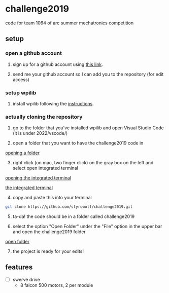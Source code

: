 # challenge2019

code for team 1064 of arc summer mechatronics competition

## setup

### open a github account

1. sign up for a github account using [this link](https://github.com/signup).

2. send me your github account so I can add you to the repository (for edit access)

### setup wpilib

1. install wpilib following the [instructions](https://docs.wpilib.org/en/stable/docs/zero-to-robot/step-2/wpilib-setup.html).

### actually cloning the repository

1. go to the folder that you've installed wpilib and open Visual Studio Code (it is under 2022/vscode/)

2. open a folder that you want to have the challenge2019 code in

[opening a folder](https://i.hizliresim.com/buyxljk.png)

3. right click (on mac, two finger click) on the gray box on the left and select open integrated terminal

[opening the integrated terminal](https://i.hizliresim.com/olury1b.png)

[the integrated terminal](https://i.hizliresim.com/7ih2d0b.png)

4. copy and paste this into your terminal

```sh
git clone https://github.com/styrowolf/challenge2019.git
```

5. ta-da! the code should be in a folder called challenge2019

6. select the option "Open Folder" under the "File" option in the upper bar and open the challenge2019 folder

[open folder](https://i.hizliresim.com/ha4ibaf.png)

7. the project is ready for your edits!

## features

- [ ] swerve drive
    - 8 falcon 500 motors, 2 per module